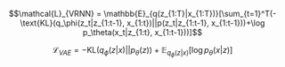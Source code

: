 $$\mathcal{L}_{VRNN} = \mathbb{E}_{q(z_{1:T}|x_{1:T})}[\sum_{t=1}^T(-\text{KL}(q_\phi(z_t|z_{1:t-1}, x_{1:t})||p(z_t|z_{1:t-1}, x_{1:t-1}))+\log p_\theta(x_t|z_{1:t}, x_{1:t-1}))]$$

$$\mathcal{L}_{VAE} = -\text{KL}(q_\phi(z|x)||p_\theta(z))+\mathop{\mathbb{E}}_{q_\phi(z|x)}[\log p_\theta(x|z)]$$

